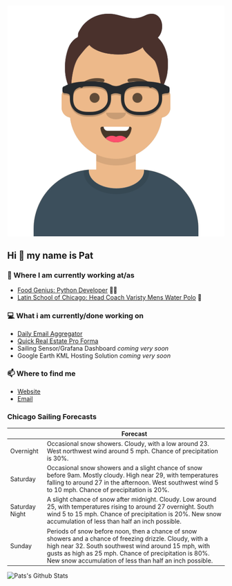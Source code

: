 [![Social banner for p-j-falconer](https://raw.githubusercontent.com/P-J-FALCONER/P-J-FALCONER/master/assets/avataaars.svg)](https://patfalconer.com/)
## Hi :wave: my name is Pat

### 💼 Where I am currently working at/as
- [Food Genius: Python Developer](https://getfoodgenius.com/) 🍔🐍
- [Latin School of Chicago: Head Coach Varisty Mens Water Polo](https://www.latinschool.org/) 🤽


### 💻 What i am currently/done working on
 - [Daily Email Aggregator](https://github.com/P-J-FALCONER/dott_daily_mail)
 - [Quick Real Estate Pro Forma](https://github.com/P-J-FALCONER/henry)
 - Sailing Sensor/Grafana Dashboard *coming very soon*
 - Google Earth KML Hosting Solution *coming very soon*

### 📫 Where to find me
 - [Website](https://patfalconer.com/)
 - [Email](mailto:patrick.j.falconer@gmail.com)


### Chicago Sailing Forecasts
|   | Forecast  |
|---|---|
| Overnight | Occasional snow showers. Cloudy, with a low around 23. West northwest wind around 5 mph. Chance of precipitation is 30%. |
| Saturday | Occasional snow showers and a slight chance of snow before 9am. Mostly cloudy. High near 29, with temperatures falling to around 27 in the afternoon. West southwest wind 5 to 10 mph. Chance of precipitation is 20%. |
| Saturday Night | A slight chance of snow after midnight. Cloudy. Low around 25, with temperatures rising to around 27 overnight. South wind 5 to 15 mph. Chance of precipitation is 20%. New snow accumulation of less than half an inch possible. |
| Sunday | Periods of snow before noon, then a chance of snow showers and a chance of freezing drizzle. Cloudy, with a high near 32. South southwest wind around 15 mph, with gusts as high as 25 mph. Chance of precipitation is 80%. New snow accumulation of less than half an inch possible. |

![Pats's Github Stats](https://github-readme-stats.vercel.app/api?username=p-j-falconer&show_icons=true&theme=radical)
